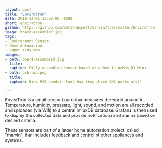 ```yaml
---
layout: post
title: "EnviroTron"
date: 2016-12-01 12:00:00 -0600
short: envirotron
github: https://github.com/watsonboyett/marvin/tree/master/EnviroTron
image: board-assembled.jpg
tags:
- Environment Sensor
- Home Automation
- Super Tiny SMD
images:
- path: board-assembled.jpg
  title: 
  caption: Fully assembled sensor board attached to WeMos D1 Mini
- path: pcb-top.png
  title: 
  caption: Bare PCB render (look how tiny those SMD parts are!)

---
```


EnviroTron is a small sensor board that measures the world around it. Temperature, humidity, pressure, light, sound, and motion are all recorded and uploaded (via Wifi) to a central InfluxDB database. Grafana is then used to display the collected data and provide notifications and alarms based on desired criteria. 

These sensors are part of a larger home automation project, called "marvin", that includes feedback and control of other appliances and systems. 
